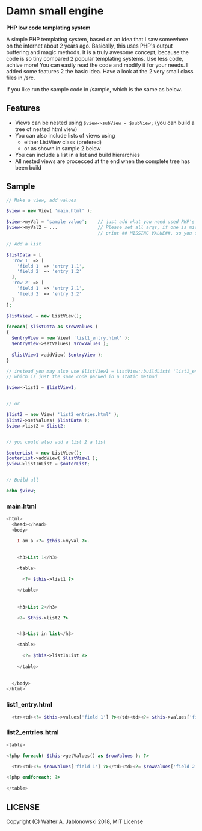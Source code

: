 # Damn small engine

**PHP low code templating system**

A simple PHP templating system, based on an idea that I saw somewhere on the internet about 2 years ago. Basically, this uses PHP's output buffering and magic methods. It is a truly awesome concept, because the code is so tiny compared 2 popular templating systems. Use less code, achive more! You can easily read the code and modify it for your needs. I added some features 2 the basic idea. Have a look at the 2 very small class files in /src.

If you like run the sample code in /sample, which is the same as below.


## Features

* Views can be nested using `$view->subView = $subView;` (you can build a tree of nested html view)
* You can also include lists of views using
  * either ListView class (prefered)
  * or as shown in sample 2 below
* You can include a list in a list and build hierarchies
* All nested views are procecced at the end when the complete tree has been build


## Sample

```php
// Make a view, add values

$view = new View( 'main.html' );

$view->myVal = 'sample value';    // just add what you need used PHP's magic method __set(), see there
$view->myVal2 = ...               // Please set all args, if one is missing the class willthings
                                  // print ## MISSING VALUE##, so you can't forget 

// Add a list

$listData = [
  'row 1' => [
    'field 1' => 'entry 1.1',
    'field 2' => 'entry 1.2'
  ],
  'row 2' => [
    'field 1' => 'entry 2.1',
    'field 2' => 'entry 2.2'
  ]
];

$listView1 = new ListView();

foreach( $listData as $rowValues )
{
  $entryView = new View( 'list1_entry.html' );
  $entryView->setValues( $rowValues );
  
  $listView1->addView( $entryView );
}

// instead you may also use $listView1 = ListView::buildList( 'list1_entry.html', $listData );
// which is just the same code packed in a static method

$view->list1 = $listView1;


// or

$list2 = new View( 'list2_entries.html' );
$list2->setValues( $listData );
$view->list2 = $list2;


// you could also add a list 2 a list

$outerList = new ListView();
$outerList->addView( $listView1 );
$view->listInList = $outerList;


// Build all

echo $view;
```

### main.html

```php
<html>
  <head></head>
  <body>

    I am a <?= $this->myVal ?>.
    
    
    <h3>List 1</h3>

    <table>

      <?= $this->list1 ?>

    </table>
    
    
    <h3>List 2</h3>

    <?= $this->list2 ?>


    <h3>List in list</h3>

    <table>

      <?= $this->listInList ?>
  
    </table>
    
    
  </body>
</html>
```

### list1_entry.html

```php
  <tr><td><?= $this->values['field 1'] ?></td><td><?= $this->values['field 2'] ?></td></tr>
```

### list2_entries.html

```php
<table>

<?php foreach( $this->getValues() as $rowValues ): ?>

  <tr><td><?= $rowValues['field 1'] ?></td><td><?= $rowValues['field 2'] ?></td></tr>

<?php endforeach; ?>

</table>
```


## LICENSE

Copyright (C) Walter A. Jablonowski 2018, MIT License
